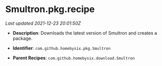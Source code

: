 # Smultron.pkg.recipe

_Last updated 2021-12-23 20:01:50Z_

- **Description**: Downloads the latest version of Smultron and creates a package.

- **Identifier**: `com.github.homebysix.pkg.Smultron`

- **Parent Recipes**: `com.github.homebysix.download.Smultron`
